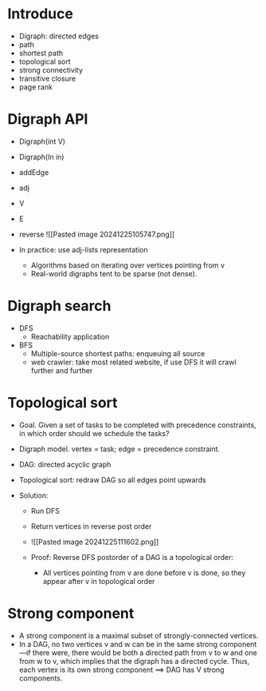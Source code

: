 
# Introduce
- Digraph: directed edges
- path
- shortest path
- topological sort
- strong connectivity
- transitive closure
- page rank

# Digraph API
- Digraph(int V)
- Digraph(In in)
- addEdge
- adj
- V
- E
- reverse
![[Pasted image 20241225105747.png]]

- In practice: use adj-lists representation
	- Algorithms based on iterating over vertices pointing from v
	- Real-world digraphs tent to be sparse (not dense).

# Digraph search
- DFS
	- Reachability application
- BFS
	- Multiple-source shortest paths: enqueuing all source
	- web crawler: take most related website, if use DFS it will crawl further and further


# Topological sort
- Goal. Given a set of tasks to be completed with precedence constraints, in which order should we schedule the tasks?
- Digraph model. vertex = task; edge = precedence constraint.

- DAG: directed acyclic graph
- Topological sort: redraw DAG so all edges point upwards

- Solution: 
	- Run DFS
	- Return vertices in reverse post order
	- ![[Pasted image 20241225111602.png]]

	- Proof: Reverse DFS postorder of a DAG is a topological order:
		- All vertices pointing from v are done before v is done, so they appear after v in topological order

# Strong component

- A strong component is a maximal subset of strongly-connected vertices.
- In a DAG, no two vertices v and w can be in the same strong component—if there were, there would be both a directed path from v to w and one from w to v, which implies that the digraph has a directed cycle. Thus, each vertex is its own strong component $\implies$ DAG has V strong components.